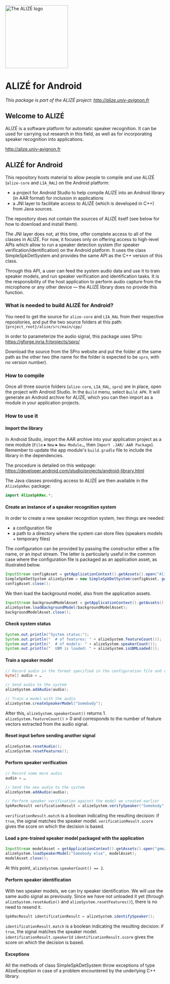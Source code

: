 <img src="http://alize.univ-avignon.fr/images/alize-logo.png" alt="The ALIZÉ logo" height="198" >

# ALIZÉ for Android

*This package is part of the ALIZÉ project: <http://alize.univ-avignon.fr>*



Welcome to ALIZÉ
----------------

ALIZÉ is a software platform for automatic speaker recognition. It can be used for carrying out research in this field, as well as for incorporating speaker recognition into applications.

<http://alize.univ-avignon.fr>


ALIZÉ for Android
-----------------

This repository hosts material to allow people to compile and use ALIZÉ (`alize-core` and `LIA_RAL`) on the Android platform:

- a project for Android Studio to help compile ALIZÉ into an Android library (in AAR format) for inclusion in applications
- a JNI layer to facilitate access to ALIZÉ (which is developed in C++) from Java sources.

The repository does not contain the sources of ALIZÉ itself (see below for how to download and install them).

The JNI layer does not, at this time, offer complete access to all of the classes in ALIZÉ.
For now, it focuses only on offering access to high-level APIs which allow to run a speaker detection system (for speaker verification/identification) on the Android platform. It uses the class SimpleSpkDetSystem and provides the same API as the C++ version of this class.

Through this API, a user can feed the system audio data and use it to train speaker models, and run speaker verification and identification tasks.
It is the responsibility of the host application to perform audio capture from the microphone or any other device — the ALIZÉ library does no provide this function.


### What is needed to build ALIZÉ for Android?

You need to get the source for `alize-core` and `LIA_RAL` from their respective repositories, and put the two source folders at this path:
`{project_root}/alize/src/main/cpp/`

In order to parameterize the audio signal, this package uses SPro:
<https://gforge.inria.fr/projects/spro/>

Download the source from the SPro website and put the folder at the same path as the other two (the name for the folder is expected to be `spro`, with no version number).


### How to compile

Once all three source folders (`alize-core`, `LIA_RAL`, `spro`) are in place, open the project with Android Studio.
In the `Build` menu, select `Build APK`. It will generate an Android archive for ALIZÉ, which you can then import as a module in your application projects.


### How to use it

#### Import the library

In Android Studio, import the AAR archive into your application project as a new module (`File` ▸ `New` ▸ `New Module…`, then `Import .JAR/.AAR Package`). Remember to update the app module's `build.gradle` file to include the library in the dependencies.

The procedure is detailed on this webpage: <https://developer.android.com/studio/projects/android-library.html>

The Java classes providing access to ALIZÉ are then available in the `AlizeSpkRec` package:
```java
import AlizeSpkRec.*;
```

#### Create an instance of a speaker recognition system

In order to create a new speaker recognition system, two things are needed:

- a configuration file
- a path to a directory where the system can store files (speakers models + temporary files)

The configuration can be provided by passing the constructor either a file name, or an input stream.
The latter is particularly useful in the common case where the configuration file is packaged as an application asset, as illustrated below.

```java
InputStream configAsset = getApplicationContext().getAssets().open("AlizeDefault.cfg");
SimpleSpkDetSystem alizeSystem = new SimpleSpkDetSystem(configAsset, getApplicationContext().getFilesDir().getPath());
configAsset.close();
```

We then load the background model, also from the application assets.

```java
InputStream backgroundModelAsset = getApplicationContext().getAssets().open("gmm/world.gmm");
alizeSystem.loadBackgroundModel(backgroundModelAsset);
backgroundModelAsset.close();
```

#### Check system status
```java
System.out.println("System status:");
System.out.println("  # of features: " + alizeSystem.featureCount());   // at this point, 0
System.out.println("  # of models: " + alizeSystem.speakerCount());     // at this point, 0
System.out.println("  UBM is loaded: " + alizeSystem.isUBMLoaded());    // true
```

#### Train a speaker model
```java
// Record audio in the format specified in the configuration file and return it as an array of bytes
byte[] audio = …

// Send audio to the system
alizeSystem.addAudio(audio);

// Train a model with the audio
alizeSystem.createSpeakerModel("Somebody");
```

After this, `alizeSystem.speakerCount()` returns 1.
`alizeSystem.featureCount()` > 0 and corresponds to the number of feature vectors extracted from the audio signal.


#### Reset input before sending another signal
```java
alizeSystem.resetAudio();
alizeSystem.resetFeatures();
```

#### Perform speaker verification
```java
// Record some more audio
audio = …

// Send the new audio to the system
alizeSystem.addAudio(audio);

// Perform speaker verification against the model we created earlier
SpkRecResult verificationResult = alizeSystem.verifySpeaker("Somebody");
```

`verificationResult.match` is a boolean indicating the resulting decision: if `true`, the signal matches the speaker model.
`verificationResult.score` gives the score on which the decision is based.


#### Load a pre-trained speaker model packaged with the application
```java
InputStream modelAsset = getApplicationContext().getAssets().open("gmm/somebody_else.gmm");
alizeSystem.loadSpeakerModel("Somebody else", modelAsset);
modelAsset.close();
```

At this point, `alizeSystem.speakerCount() == 2`.


#### Perform speaker identification
With two speaker models, we can try speaker identification.
We will use the same audio signal as previously.
Since we have not unloaded it yet (through `alizeSystem.resetAudio()` and `alizeSystem.resetFeatures()`), there is no need to resend it.

```java
SpkRecResult identificationResult = alizeSystem.identifySpeaker();
```

`identificationResult.match` is a boolean indicating the resulting decision: if `true`, the signal matches the speaker model.
`identificationResult.speakerId`
`identificationResult.score` gives the score on which the decision is based.


#### Exceptions

All the methods of class SimpleSpkDetSystem throw exceptions of type AlizeException in case of a problem encountered by the underlying C++ library.
